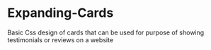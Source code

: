 # Expanding-Cards
Basic Css design of cards that can be used for purpose of showing testimonials or reviews on a website
